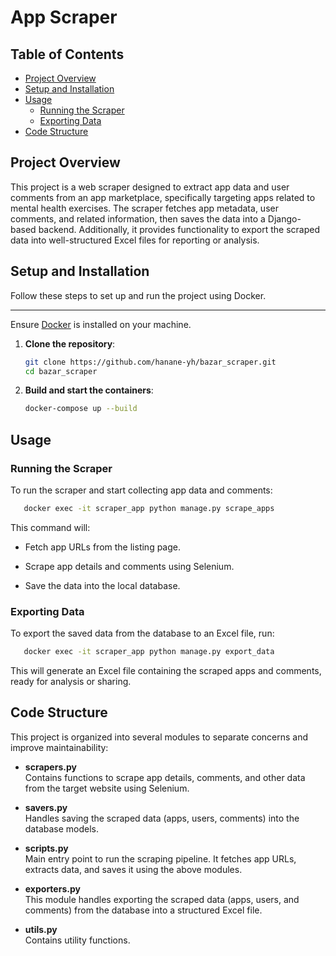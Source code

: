# App Scraper

## Table of Contents

- [Project Overview](#project-overview)
- [Setup and Installation](#setup-and-installation)
- [Usage](#usage)
  - [Running the Scraper](#running-the-scraper)
  - [Exporting Data](#exporting-data)
- [Code Structure](#code-structure)


## Project Overview 

This project is a web scraper designed to extract app data and user comments from an app marketplace, specifically targeting apps related to mental health exercises. The scraper fetches app metadata, user comments, and related information, then saves the data into a Django-based backend. Additionally, it provides functionality to export the scraped data into well-structured Excel files for reporting or analysis.

##  Setup and Installation

Follow these steps to set up and run the project using Docker.

---

Ensure [Docker](https://www.docker.com/products/docker-desktop/) is installed on your machine.

1. **Clone the repository**:
   ```bash
   git clone https://github.com/hanane-yh/bazar_scraper.git
   cd bazar_scraper
   
2. **Build and start the containers**:
   ```bash
   docker-compose up --build

## Usage
### Running the Scraper
To run the scraper and start collecting app data and comments:

```bash
   docker exec -it scraper_app python manage.py scrape_apps
```
This command will:

- Fetch app URLs from the listing page.

- Scrape app details and comments using Selenium.

- Save the data into the local database.

### Exporting Data
To export the saved data from the database to an Excel file, run:
```bash
   docker exec -it scraper_app python manage.py export_data
```

This will generate an Excel file containing the scraped apps and comments, ready for analysis or sharing.


## Code Structure

This project is organized into several modules to separate concerns and improve maintainability:

- **scrapers.py**  
  Contains functions to scrape app details, comments, and other data from the target website using Selenium.

- **savers.py**  
  Handles saving the scraped data (apps, users, comments) into the database models.

- **scripts.py**  
  Main entry point to run the scraping pipeline. It fetches app URLs, extracts data, and saves it using the above modules.

- **exporters.py**  
  This module handles exporting the scraped data (apps, users, and comments) from the database into a structured Excel file.

- **utils.py**  
  Contains utility functions.
